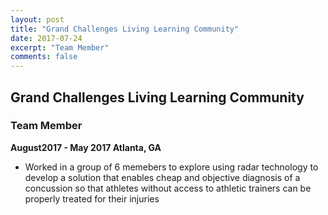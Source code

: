 ```yaml
---
layout: post
title: "Grand Challenges Living Learning Community"
date: 2017-07-24
excerpt: "Team Member"
comments: false
---
```



## Grand Challenges Living Learning Community ##
### Team Member ###

**August2017 - May 2017 Atlanta, GA**

* Worked in a group of 6 memebers to explore using radar technology to develop a solution that enables cheap and objective diagnosis of a concussion so that athletes without access to athletic trainers can be properly treated for their injuries

